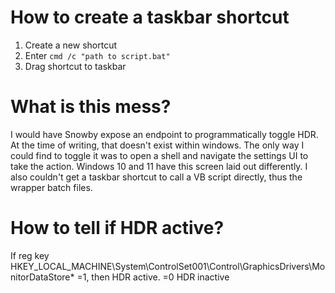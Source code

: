 # How to create a taskbar shortcut
1. Create a new shortcut
2. Enter `cmd /c "path to script.bat"`
3. Drag shortcut to taskbar

# What is this mess?
I would have Snowby expose an endpoint to programmatically toggle HDR.
At the time of writing, that doesn't exist within windows.
The only way I could find to toggle it was to open a shell and navigate the settings UI to take the action.
Windows 10 and 11 have this screen laid out differently.
I also couldn't get a taskbar shortcut to call a VB script directly, thus the wrapper batch files.

# How to tell if HDR active?
If reg key
HKEY_LOCAL_MACHINE\System\ControlSet001\Control\GraphicsDrivers\MonitorDataStore\*
=1, then HDR active. =0 HDR inactive